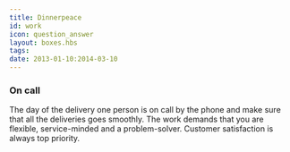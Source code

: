 ```yaml
---
title: Dinnerpeace
id: work
icon: question_answer
layout: boxes.hbs
tags:
date: 2013-01-10:2014-03-10
---
```

### On call
The day of the delivery one person is on call by the phone and make sure that all the deliveries goes smoothly. The work demands that you are flexible, service-minded and a problem-solver. Customer satisfaction is always top priority.
